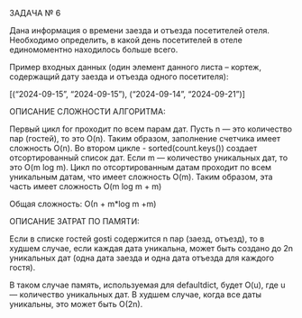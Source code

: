 ЗАДАЧА № 6

Дана информация о времени заезда и отъезда посетителей отеля. 
Необходимо определить, в какой день посетителей в отеле единомоментно находилось больше всего.

Пример входных данных (один элемент данного листа – кортеж, содержащий дату заезда и отъезда одного посетителя):

[(“2024-09-15”, “2024-09-15”), (“2024-09-14”, “2024-09-21”)]


ОПИСАНИЕ СЛОЖНОСТИ АЛГОРИТМА:

Первый цикл for проходит по всем парам дат. Пусть n — это количество пар (гостей), то это O(n). 
Таким образом, заполнение счетчика имеет сложность O(n). Во втором цикле - sorted(count.keys()) создает отсортированный список дат. 
Если m — количество уникальных дат, то это O(m log m). Цикл по отсортированным датам проходит по всем уникальным датам, что имеет сложность O(m). 
Таким образом, эта часть имеет сложность O(m log m + m)

Общая сложность: О(n + m*log m +m)

ОПИСАНИЕ ЗАТРАТ ПО ПАМЯТИ:

Если в списке гостей gosti содержится n пар (заезд, отъезд), то в худшем случае, если каждая дата уникальна,
может быть создано до 2n уникальных дат (одна дата заезда и одна дата отъезда для каждого гостя).

В таком случае память, используемая для defaultdict, будет O(u), где u — количество уникальных дат. 
В худшем случае, когда все даты уникальны, это может быть O(2n).